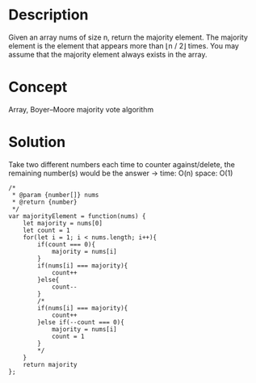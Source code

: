 # Description
Given an array nums of size n, return the majority element. The majority element is the element that appears more than ⌊n / 2⌋ times. You may assume that the majority element always exists in the array.
# Concept
Array, Boyer–Moore majority vote algorithm
# Solution
Take two different numbers each time to counter against/delete, the remaining number(s) would be the answer -> time: O(n) space: O(1)
```
/*
 * @param {number[]} nums
 * @return {number}
 */
var majorityElement = function(nums) {
    let majority = nums[0]
    let count = 1
    for(let i = 1; i < nums.length; i++){
        if(count === 0){
            majority = nums[i]
        }
        if(nums[i] === majority){
            count++
        }else{
            count--
        }
        /*
        if(nums[i] === majority){
            count++
        }else if(--count === 0){
            majority = nums[i]
            count = 1
        }
        */
    }
    return majority
};
```
